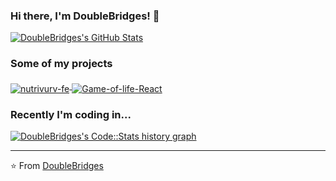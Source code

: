 ### Hi there, I'm DoubleBridges! 👋

<a href="https://github.com/DoubleBridges">
  <img src="https://github-readme-stats.vercel.app/api?username=DoubleBridges&show_icons=true" alt="DoubleBridges's GitHub Stats" />
</a>

### Some of my projects

<a href="https://github.com/DoubleBridges/codestats-profile-readme">
  <img align="middle" src="https://github-readme-stats.vercel.app/api/pin/?username=DoubleBridges&repo=nutrivurv-fe" alt="nutrivurv-fe" />
</a>
<a href="https://github.com/DoubleBridges/Geometry-Dash-Menu-Music-Randomizer">
  <img align="middle" src="https://github-readme-stats.vercel.app/api/pin/?username=DoubleBridges&repo=Game-of-life-React" alt="Game-of-life-React" />
</a>

### Recently I'm coding in...

<a href="https://codestats.net/users/DoubleBridges">
  <img src='https://codestats-readme.DoubleBridges.cn/history-graph/DoubleBridges?width=850&height=300&timezone=08:00&history_days=14&max_languages=9&language_colors=["3e4053","f15854","5da5da","faa43a","60bd68","f17cb0","b2912f","decf3f","b276b2","808080"]' alt="DoubleBridges's Code::Stats history graph" />
</a>

---

⭐️ From [DoubleBridges](https://github.com/DoubleBridges)
